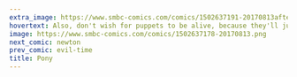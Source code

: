 ```yaml
---
extra_image: https://www.smbc-comics.com/comics/1502637191-20170813after.png
hovertext: Also, don't wish for puppets to be alive, because they'll just die a second later due to having no circulatory system.
image: https://www.smbc-comics.com/comics/1502637178-20170813.png
next_comic: newton
prev_comic: evil-time
title: Pony
---
```


